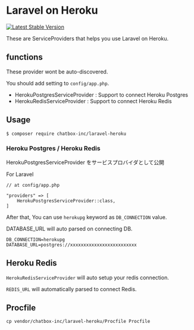# Laravel on Heroku 

[![Latest Stable Version](https://poser.pugx.org/chatbox-inc/laravel-heroku/version)](https://packagist.org/packages/chatbox-inc/laravel-heroku)

These are ServiceProviders that helps you use Laravel on Heroku. 

## functions 

These provider wont be auto-discovered.

You should add setting to `config/app.php`.

- HerokuPostgresServiceProvider : Support to connect Heroku Postgres 
- HerokuRedisServiceProvider : Support to connect Heroku Redis 

## Usage

````
$ composer require chatbox-inc/laravel-heroku
````

### Heroku Postgres / Heroku Redis

HerokuPostgresServiceProvider をサービスプロバイダとして公開

For Laravel 

````
// at config/app.php

"providers" => [
    HerokuPostgresServiceProvider::class,
]
````

After that, You can use `herokupg` keyword as `DB_CONNECTION` value.

DATABASE_URL will auto parsed on connecting DB.

````
DB_CONNECTION=herokupg
DATABASE_URL=postgres://xxxxxxxxxxxxxxxxxxxxxxxxx
````

## Heroku Redis 

`HerokuRedisServiceProvider` will auto setup your redis connection.

`REDIS_URL` will automatically parsed to connect Redis.

## Procfile 

```
cp vendor/chatbox-inc/laravel-heroku/Procfile Procfile
```